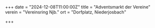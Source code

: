 +++
date = "2024-12-08T11:00:00Z"
title = "Adventsmarkt der Vereine"
verein = "Vereinsring Njb."
ort = "Dorfplatz, Niederjosbach"

+++
